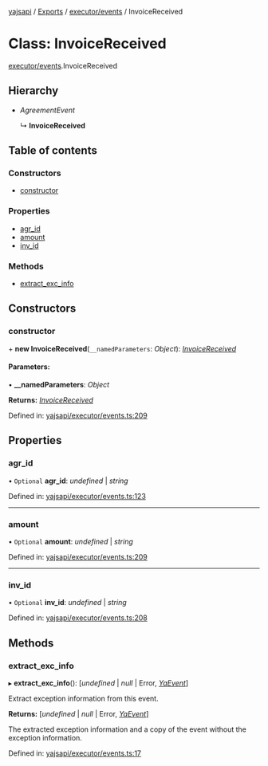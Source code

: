[yajsapi](../README.md) / [Exports](../modules.md) / [executor/events](../modules/executor_events.md) / InvoiceReceived

# Class: InvoiceReceived

[executor/events](../modules/executor_events.md).InvoiceReceived

## Hierarchy

* *AgreementEvent*

  ↳ **InvoiceReceived**

## Table of contents

### Constructors

- [constructor](executor_events.invoicereceived.md#constructor)

### Properties

- [agr\_id](executor_events.invoicereceived.md#agr_id)
- [amount](executor_events.invoicereceived.md#amount)
- [inv\_id](executor_events.invoicereceived.md#inv_id)

### Methods

- [extract\_exc\_info](executor_events.invoicereceived.md#extract_exc_info)

## Constructors

### constructor

\+ **new InvoiceReceived**(`__namedParameters`: *Object*): [*InvoiceReceived*](executor_events.invoicereceived.md)

#### Parameters:

• **__namedParameters**: *Object*

**Returns:** [*InvoiceReceived*](executor_events.invoicereceived.md)

Defined in: [yajsapi/executor/events.ts:209](https://github.com/golemfactory/yajsapi/blob/289a25a/yajsapi/executor/events.ts#L209)

## Properties

### agr\_id

• `Optional` **agr\_id**: *undefined* \| *string*

Defined in: [yajsapi/executor/events.ts:123](https://github.com/golemfactory/yajsapi/blob/289a25a/yajsapi/executor/events.ts#L123)

___

### amount

• `Optional` **amount**: *undefined* \| *string*

Defined in: [yajsapi/executor/events.ts:209](https://github.com/golemfactory/yajsapi/blob/289a25a/yajsapi/executor/events.ts#L209)

___

### inv\_id

• `Optional` **inv\_id**: *undefined* \| *string*

Defined in: [yajsapi/executor/events.ts:208](https://github.com/golemfactory/yajsapi/blob/289a25a/yajsapi/executor/events.ts#L208)

## Methods

### extract\_exc\_info

▸ **extract_exc_info**(): [*undefined* \| *null* \| Error, [*YaEvent*](executor_events.yaevent.md)]

Extract exception information from this event.

**Returns:** [*undefined* \| *null* \| Error, [*YaEvent*](executor_events.yaevent.md)]

The extracted exception information and a copy of the event without the exception information.

Defined in: [yajsapi/executor/events.ts:17](https://github.com/golemfactory/yajsapi/blob/289a25a/yajsapi/executor/events.ts#L17)
